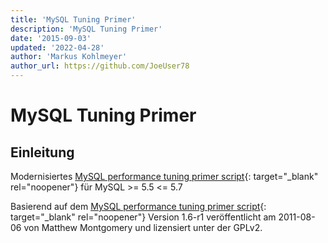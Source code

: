 ```yaml
---
title: 'MySQL Tuning Primer'
description: 'MySQL Tuning Primer'
date: '2015-09-03'
updated: '2022-04-28'
author: 'Markus Kohlmeyer'
author_url: https://github.com/JoeUser78
---
```


# MySQL Tuning Primer

## Einleitung

Modernisiertes [MySQL performance tuning primer script](https://github.com/RootService/tuning-primer){: target="_blank" rel="noopener"} für MySQL >= 5.5 <= 5.7

Basierend auf dem [MySQL performance tuning primer script](https://launchpad.net/mysql-tuning-primer){: target="_blank" rel="noopener"} Version 1.6-r1 veröffentlicht am 2011-08-06 von Matthew Montgomery und lizensiert unter der GPLv2.
